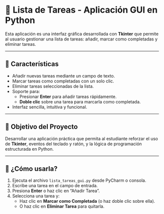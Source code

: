 # 📝 Lista de Tareas - Aplicación GUI en Python

Esta aplicación es una interfaz gráfica desarrollada con **Tkinter** que permite al usuario gestionar una lista de tareas: añadir, marcar como completadas y eliminar tareas.

---

## 🚀 Características

- Añadir nuevas tareas mediante un campo de texto.
- Marcar tareas como completadas con un solo clic.
- Eliminar tareas seleccionadas de la lista.
- Soporte para:
  - Presionar **Enter** para añadir tareas rápidamente.
  - **Doble clic** sobre una tarea para marcarla como completada.
- Interfaz sencilla, intuitiva y funcional.

---

## 🎯 Objetivo del Proyecto

Desarrollar una aplicación práctica que permita al estudiante reforzar el uso de **Tkinter**, eventos del teclado y ratón, y la lógica de programación estructurada en Python.

---

## 🧠 ¿Cómo usarla?

1. Ejecuta el archivo `lista_tareas_gui.py` desde PyCharm o consola.
2. Escribe una tarea en el campo de entrada.
3. Presiona **Enter** o haz clic en “Añadir Tarea”.
4. Selecciona una tarea y:
   - Haz clic en **Marcar como Completada** (o haz doble clic sobre ella).
   - O haz clic en **Eliminar Tarea** para quitarla.
